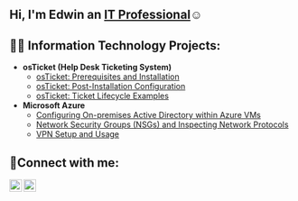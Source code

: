 ## Hi, I'm Edwin an <a href="https://linkedin.com/in/edwin-mendoza-a1ab03343/">IT Professional</a>☺</h1>

<h2>👨‍💻 Information Technology Projects:</h2>

- <b>osTicket (Help Desk Ticketing System)</b>
  - [osTicket: Prerequisites and Installation](https://github.com/Edwin387/osticket-prereqs)
  - [osTicket: Post-Installation Configuration](https://github.com/Edwin387/post-install-config)
  - [osTicket: Ticket Lifecycle Examples](https://github.com/Edwin387/ticket-lifecycle)
- <b>Microsoft Azure</b>
  - [Configuring On-premises Active Directory within Azure VMs](https://github.com/Edwin387/configure-ad)
  - [Network Security Groups (NSGs) and Inspecting Network Protocols](https://github.com/Edwin387/azure-network-protocols)
  - [VPN Setup and Usage](https://github.com/Edwin387/vpn-lab)

<h2>🤳Connect with me:</h2>

[<img align="left" alt="Josh | Twitter" width="22px" src="https://cdn.jsdelivr.net/npm/simple-icons@v3/icons/twitter.svg" />][twitter]
[<img align="left" alt="Josh | LinkedIn" width="22px" src="https://cdn.jsdelivr.net/npm/simple-icons@v3/icons/linkedin.svg" />][linkedin]


[twitter]: https://twitter.com/https://x.com/Edwin6695531551
[linkedin]: https://linkedin.com/in/edwin-mendoza-a1ab03343/
